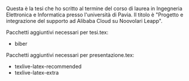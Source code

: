 Questa è la tesi che ho scritto al termine del corso di laurea in Ingegneria Elettronica e Informatica presso l'università di Pavia.
Il titolo è "Progetto e integrazione del supporto ad Alibaba Cloud su Noovolari Leapp".

Pacchetti aggiuntivi necessari per tesi.tex:
- biber

Pacchetti aggiuntivi necessari per presentazione.tex:
- texlive-latex-recommended
- texlive-latex-extra

